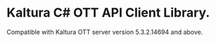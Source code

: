 # Kaltura C# OTT API Client Library.
Compatible with Kaltura OTT server version 5.3.2.14694 and above.
